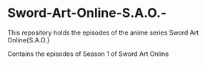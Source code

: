 # Sword-Art-Online-S.A.O.-
This repository holds the episodes of the anime series Sword Art Online{S.A.O.}

Contains the episodes of Season 1 of Sword Art Online
